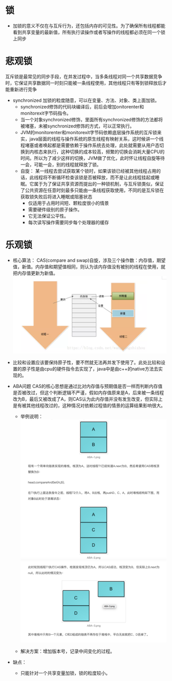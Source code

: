 # 锁
* 加锁的意义不仅在与互斥行为，还包括内存的可见性。为了确保所有线程都能看到共享变量的最新值，所有执行读操作或者写操作的线程都必须在同一个锁上同步

# 悲观锁
互斥锁是最常见的同步手段，在并发过程中，当多条线程对同一个共享数据竞争时，它保证共享数据同一时刻只能被一条线程使用，其他线程只有等到锁释放后才能重新进行竞争

* synchronized 加锁的粒度随意，可以在变量、方法、对象、类上面加锁。
    * synchronized修饰的代码块编译后，前后会增加onitorenter和monitorexit字节码指令。
    * 当一个对象synchronized修饰，里面所有synchronized修饰的方法都将被堵塞，未被synchronized修饰的方式，可以正常执行。
    * JVM的monitorenter和monitorexit字节码依赖底层操作系统的互斥锁来实，java层面的线程与操作系统的原生线程有映射关系，这时候讲一个线程堵塞或者唤起都是需要依赖于操作系统去处理，此处就需要从用户态切换到内核态来执行，这种切换的成本较高，频繁的切换会消耗大量CPU的时间。所以为了减少这样的切换，JVM做了优化，此时怀让线程自旋等待一会，可能一会，别的线程就释放了锁。
    * 自旋： 某一线程去尝试获取某个锁时，如果该锁已经被其他线程占用的话，此线程将不断循环检查该锁是否被释放，而不是让此线程挂起或睡眠。它属于为了保证共享资源而提出的一种锁机制，与互斥锁类似，保证了公共资源在任意时刻最多只能由一条线程获取使用，不同的是互斥锁在获取锁失败后将进入睡眠或阻塞状态
        * 仅适用于占用时间短、颗粒度很小的情景
        * 需要硬件级别的原子操作。
        * 它无法保证公平性。
        * 每次读写操作需要同步每个处理器的缓存



# 乐观锁
* 核心算法： CAS(compare and swap)自旋，涉及三个操作数：内存值，期望值，新值。内存值和期望值相同，则认为该内存值没有被别的线程在使用，就把内存值更新为新值。
![CAS](../media/CAS.png)

* 比较和设置应该要保持原子性，要不然就无法再并发下使用了。此处比较和设置的原子性是由cpu的硬件指令去实现了，java中是由c++的native方法去实现的。
* ABA问题
CAS的核心思想是通过比对内存值与预期值是否一样而判断内存值是否被改过，但这个判断逻辑不严谨，假如内存值原来是A，后来被一条线程改为B，最后又被改成了A，则CAS认为此内存值并没有发生改变，但实际上是有被其他线程改过的，这种情况对依赖过程值的情景的运算结果影响很大。
    * 举例说明：
    ![-w800](../media/15470259898373.jpg)
    ![-w799](../media/15470260125194.jpg)

    * 解决方案：增加版本号，记录中间变化的过程。

* 缺点：
    * 只能针对一个共享变量加锁，锁的粒度较小。 